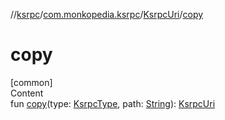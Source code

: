 //[ksrpc](../../index.md)/[com.monkopedia.ksrpc](../index.md)/[KsrpcUri](index.md)/[copy](copy.md)



# copy  
[common]  
Content  
fun [copy](copy.md)(type: [KsrpcType](../-ksrpc-type/index.md), path: [String](https://kotlinlang.org/api/latest/jvm/stdlib/kotlin/-string/index.html)): [KsrpcUri](index.md)  



